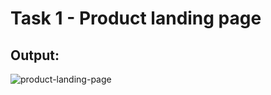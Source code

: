 # Task 1 - Product landing page
## Output:
![product-landing-page](https://github.com/aniruddha76/Product-landing-page/assets/109715980/40266d11-4960-4730-bdf0-7bbcdce00126)
